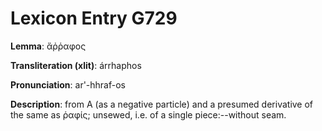 # Lexicon Entry G729

**Lemma**: ἄῤῥαφος

**Transliteration (xlit)**: árrhaphos

**Pronunciation**: ar'-hhraf-os

**Description**:
from Α (as a negative particle) and a presumed derivative of the same as ῥαφίς; unsewed, i.e. of a single piece:--without seam.
